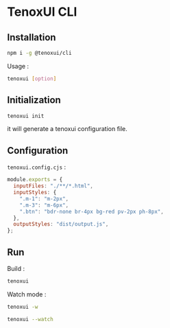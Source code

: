 # TenoxUI CLI

## Installation

```sh
npm i -g @tenoxui/cli
```

Usage :

```sh
tenoxui [option]
```

## Initialization

```sh
tenoxui init
```
it will generate a tenoxui configuration file.

## Configuration

`tenoxui.config.cjs` :

```js
module.exports = {
  inputFiles: "./**/*.html",
  inputStyles: {
    ".m-1": "m-2px",
    ".m-3": "m-6px",
    ".btn": "bdr-none br-4px bg-red pv-2px ph-8px",
  },
  outputStyles: "dist/output.js",
};
```

## Run

Build :

```sh
tenoxui
```

Watch mode :

```sh
tenoxui -w
```

```sh
tenoxui --watch
```
